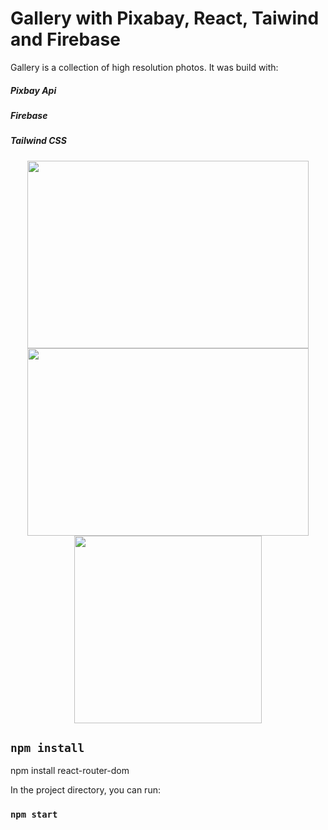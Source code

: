 # Gallery with Pixabay, React, Taiwind and Firebase

Gallery is a collection of high resolution photos. It was build with:

##### Pixbay Api
##### Firebase
##### Tailwind CSS

<p align="center">
  <img width="450" height="300" src="https://user-images.githubusercontent.com/44949877/201139255-1ed67ec5-1ab5-4341-a37d-583efb6057ff.png">
<img width="450" height="300" src="https://user-images.githubusercontent.com/44949877/201139296-6930f844-f973-4f65-aeda-39573db895b3.png">
<img width="300" height="300" src="https://user-images.githubusercontent.com/44949877/201139312-dd8a6ae6-23bf-46fa-9549-9c30c7208c72.png">
</p>

## `npm install`

npm install react-router-dom

In the project directory, you can run:

### `npm start`

